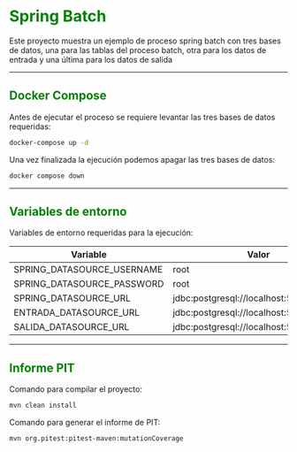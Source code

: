 # <span style="color: green;" >Spring Batch</span>

Este proyecto muestra un ejemplo de proceso spring batch con tres bases de datos, una para las tablas del proceso batch,
otra para los datos de entrada y una última para los datos de salida

___

## <span style="color: green; ">Docker Compose</span>

Antes de ejecutar el proceso se requiere levantar las tres bases de datos requeridas:
```bash
docker-compose up -d
```

Una vez finalizada la ejecución podemos apagar las tres bases de datos:
```bash
docker compose down
```
___

## <span style="color: green; ">Variables de entorno</span>

Variables de entorno requeridas para la ejecución:

| Variable                   | Valor                                    |
|----------------------------|------------------------------------------|
| SPRING_DATASOURCE_USERNAME | root                                     |
| SPRING_DATASOURCE_PASSWORD | root                                     |
| SPRING_DATASOURCE_URL      | jdbc:postgresql://localhost:5432/batch   |
| ENTRADA_DATASOURCE_URL     | jdbc:postgresql://localhost:5433/entrada |
| SALIDA_DATASOURCE_URL      | jdbc:postgresql://localhost:5434/salida  |

___

## <span style="color: green;">Informe PIT</span>

Comando para compilar el proyecto:

```bash
mvn clean install
```

Comando para generar el informe de PIT:

```bash
mvn org.pitest:pitest-maven:mutationCoverage
```
